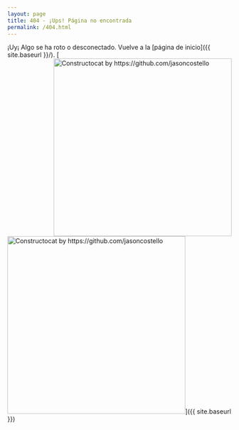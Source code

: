 ```yaml
---
layout: page
title: 404 - ¡Ups! Página no encontrada
permalink: /404.html
---
```


¡Uy¡ Algo se ha roto o desconectado. Vuelve a la [página de inicio]({{ site.baseurl }}/).
<a href="{{ site.baseurl }}"><img align="right" src="{{ site.baseurl }}/images/404.jpg" alt="Constructocat by https://github.com/jasoncostello" width="400"></a>
\[<img src="{{ site.baseurl }}/images/404.jpg" alt="Constructocat by https://github.com/jasoncostello" style="width: 400px;"/>]({{ site.baseurl }})


